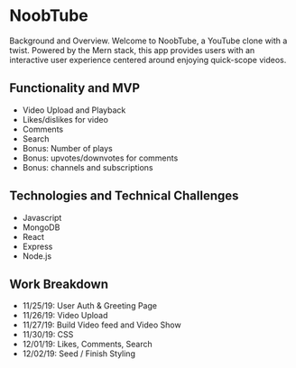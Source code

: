 # NoobTube
Background and Overview. 
Welcome to NoobTube, a YouTube clone with a twist. Powered by the Mern stack, this app provides users with an interactive user experience centered around enjoying quick-scope videos. 

## Functionality and MVP
* Video Upload and Playback
* Likes/dislikes for video
* Comments
* Search
* Bonus: Number of plays
* Bonus: upvotes/downvotes for comments
* Bonus: channels and subscriptions

## Technologies and Technical Challenges 
* Javascript
* MongoDB
* React
* Express
* Node.js

## Work Breakdown
* 11/25/19: User Auth & Greeting Page
* 11/26/19: Video Upload
* 11/27/19: Build Video feed and Video Show
* 11/30/19: CSS
* 12/01/19: Likes, Comments, Search
* 12/02/19: Seed / Finish Styling

